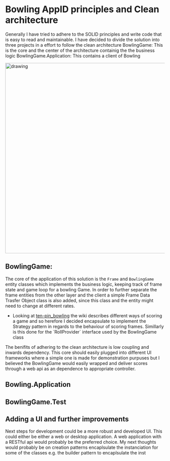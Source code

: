 ﻿# Bowling AppID principles and Clean architecture

Generally I have tried to adhere to the SOLID principles and write code that is easy to read and maintainable.
I have decided to divide the solution into three projects in a effort to follow the clean architecture
BowlingGame: This is the core and the center of the architecture containig the the business logic
BowlingGame.Application: This contains a client of Bowling


<img src="https://miro.medium.com/v2/resize:fit:1400/1*0u-ekVHFu7Om7Z-VTwFHvg.png" alt="drawing" width="600"/>

## BowlingGame:
The core of the application of this solution is the `Frame` and `BowlingGame` entity classes which implements the business logic, keeping track of frame state and game loop for a bowling Game.
In order to further separate the frame entities from the other layer and the client a simple Frame Data Trasfer Object class is also added, since this class and
the entity might need to change at different rates.
* Looking at [ten-pin_bowling](https://en.wikipedia.org/wiki/Ten-pin_bowling) the wiki describes different ways of scoring a game and so herefore I decided encapsulate to implement the Strategy pattern in regards to the behaviour of scoring frames. 
Simillarly is this done for the ´RollProvider´ interface used by the BowlingGame class

The benifits of adhering to the clean architecture is low coupling and inwards dependency. This core should easily plugged into different
UI frameworks where a simple one is made for demonstration purpuses but I believed the BowlingGame would easily wrapped and
deliver scores through a web api as an dependence to appropriate controller.

## Bowling.Application

## BowlingGame.Test




## Adding a UI and further improvements

Next steps for development could be a more robust and developed UI. This could either be either a web or desktop application. A web application with a RESTful api would probably be the preferred choice.
My next thoughts would probably be on creation patterns encaplsulate the instanciation for some of the classes e.g. the builder pattern to encaplsulate the inst